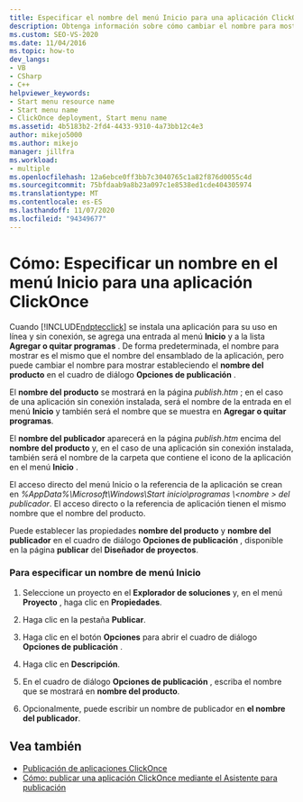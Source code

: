 ```yaml
---
title: Especificar el nombre del menú Inicio para una aplicación ClickOnce
description: Obtenga información sobre cómo cambiar el nombre para mostrar de la aplicación ClickOnce estableciendo el nombre del producto en el cuadro de diálogo Opciones de publicación.
ms.custom: SEO-VS-2020
ms.date: 11/04/2016
ms.topic: how-to
dev_langs:
- VB
- CSharp
- C++
helpviewer_keywords:
- Start menu resource name
- Start menu name
- ClickOnce deployment, Start menu name
ms.assetid: 4b5183b2-2fd4-4433-9310-4a73bb12c4e3
author: mikejo5000
ms.author: mikejo
manager: jillfra
ms.workload:
- multiple
ms.openlocfilehash: 12a6ebce0ff3bb7c3040765c1a82f876d0055c4d
ms.sourcegitcommit: 75bfdaab9a8b23a097c1e8538ed1cde404305974
ms.translationtype: MT
ms.contentlocale: es-ES
ms.lasthandoff: 11/07/2020
ms.locfileid: "94349677"
---
```

# <a name="how-to-specify-a-start-menu-name-for-a-clickonce-application"></a>Cómo: Especificar un nombre en el menú Inicio para una aplicación ClickOnce
Cuando [!INCLUDE[ndptecclick](../deployment/includes/ndptecclick_md.md)] se instala una aplicación para su uso en línea y sin conexión, se agrega una entrada al menú **Inicio** y a la lista **Agregar o quitar programas** . De forma predeterminada, el nombre para mostrar es el mismo que el nombre del ensamblado de la aplicación, pero puede cambiar el nombre para mostrar estableciendo el **nombre del producto** en el cuadro de diálogo **Opciones de publicación** .

 El **nombre del producto** se mostrará en la página *publish.htm* ; en el caso de una aplicación sin conexión instalada, será el nombre de la entrada en el menú **Inicio** y también será el nombre que se muestra en **Agregar o quitar programas**.

 El **nombre del publicador** aparecerá en la página *publish.htm* encima del **nombre del producto** y, en el caso de una aplicación sin conexión instalada, también será el nombre de la carpeta que contiene el icono de la aplicación en el menú **Inicio** .

 El acceso directo del menú Inicio o la referencia de la aplicación se crean en *%AppData%\Microsoft\Windows\Start inicio\programas \\<nombre \> del publicador*. El acceso directo o la referencia de aplicación tienen el mismo nombre que el nombre del producto.

 Puede establecer las propiedades **nombre del producto** y **nombre del publicador** en el cuadro de diálogo **Opciones de publicación** , disponible en la página **publicar** del **Diseñador de proyectos**.

### <a name="to-specify-a-start-menu-name"></a>Para especificar un nombre de menú Inicio

1. Seleccione un proyecto en el **Explorador de soluciones** y, en el menú **Proyecto** , haga clic en **Propiedades**.

2. Haga clic en la pestaña **Publicar**.

3. Haga clic en el botón **Opciones** para abrir el cuadro de diálogo **Opciones de publicación** .

4. Haga clic en **Descripción**.

5. En el cuadro de diálogo **Opciones de publicación** , escriba el nombre que se mostrará en **nombre del producto**.

6. Opcionalmente, puede escribir un nombre de publicador en **el nombre del publicador**.

## <a name="see-also"></a>Vea también
- [Publicación de aplicaciones ClickOnce](../deployment/publishing-clickonce-applications.md)
- [Cómo: publicar una aplicación ClickOnce mediante el Asistente para publicación](../deployment/how-to-publish-a-clickonce-application-using-the-publish-wizard.md)